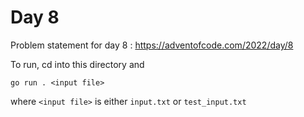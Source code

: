 # Day 8 

Problem statement for day 8 : https://adventofcode.com/2022/day/8 

 To run, cd into this directory and

`go run . <input file>`

where `<input file>` is either `input.txt` or `test_input.txt`